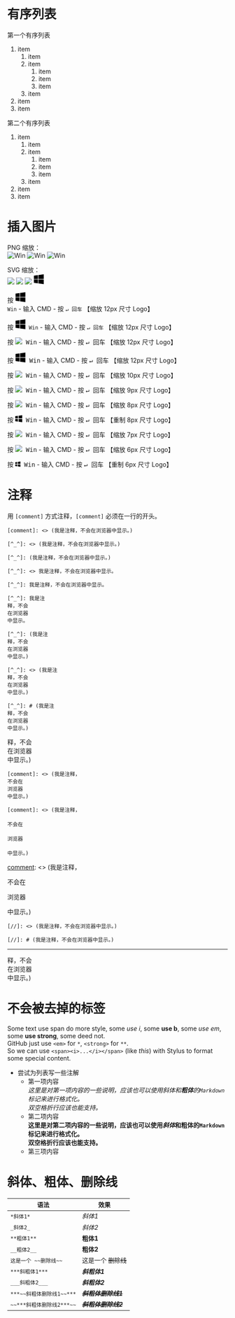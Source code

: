 # 有序列表

第一个有序列表

1. item
    1. item
    2. item
        1. item
        2. item
        3. item
    3. item
2. item
3. item

第二个有序列表

1. item
    1. item
    2. item
        1. item
        2. item
        3. item
    3. item
2. item
3. item

# 插入图片

<!--
![Windows_Logo_SVG](https://upload.wikimedia.org/wikipedia/commons/2/2b/Windows_logo_2012-Black.svg?sanitize=true)
-->
PNG 缩放：  
![Win][Windows_Logo_20px_png] ![Win][Windows_Logo_16px_png] ![Win][Windows_Logo_12px_png]

SVG 缩放：  
<img src="https://upload.wikimedia.org/wikipedia/commons/2/2b/Windows_logo_2012-Black.svg?sanitize=true" width="20px" /> 
<img src="https://upload.wikimedia.org/wikipedia/commons/2/2b/Windows_logo_2012-Black.svg?sanitize=true" width="16px" /> 
<img src="https://upload.wikimedia.org/wikipedia/commons/2/2b/Windows_logo_2012-Black.svg?sanitize=true" width="12px" /> 
<img src="https://raw.githubusercontent.com/shen-huang/img/master/Logo/Windows_logo_2012-Black_12px.svg?sanitize=true" />

[Windows_Logo_20px_png]: https://upload.wikimedia.org/wikipedia/commons/thumb/2/2b/Windows_logo_2012-Black.svg/20px-Windows_logo_2012-Black.svg.png
[Windows_Logo_16px_png]: https://upload.wikimedia.org/wikipedia/commons/thumb/2/2b/Windows_logo_2012-Black.svg/16px-Windows_logo_2012-Black.svg.png
[Windows_Logo_12px_png]: https://upload.wikimedia.org/wikipedia/commons/thumb/2/2b/Windows_logo_2012-Black.svg/12px-Windows_logo_2012-Black.svg.png

[Windows_Logo_12px]: https://raw.githubusercontent.com/shen-huang/img/master/Logo/Windows_logo_2012-Black_12px.svg?sanitize=true
[Windows_Logo_8px]: https://raw.githubusercontent.com/shen-huang/img/master/Logo/Windows_logo_2012-Black_8px.svg?sanitize=true
[Windows_Logo_6px]: https://raw.githubusercontent.com/shen-huang/img/master/Logo/Windows_logo_2012-Black_6px.svg?sanitize=true

按 <code><img src="https://raw.githubusercontent.com/shen-huang/img/master/Logo/Windows_logo_2012-Black_12px.svg?sanitize=true" /> Win</code> - 输入 CMD - 按 `↵ 回车` 【缩放 12px 尺寸 Logo】

按 <code>![Win][Windows_Logo_12px] Win</code> - 输入 CMD - 按 `↵ 回车` 【缩放 12px 尺寸 Logo】

按 <kbd><img src="https://upload.wikimedia.org/wikipedia/commons/2/2b/Windows_logo_2012-Black.svg?sanitize=true" width="12px" /> Win</kbd> - 输入 CMD - 按 <kbd>↵ 回车</kbd> 【缩放 12px 尺寸 Logo】

按 <kbd>![Win][Windows_Logo_12px] Win</kbd> - 输入 CMD - 按 <kbd>↵ 回车</kbd> 【缩放 12px 尺寸 Logo】

按 <kbd><img src="https://upload.wikimedia.org/wikipedia/commons/2/2b/Windows_logo_2012-Black.svg?sanitize=true" width="10px" /> Win</kbd> - 输入 CMD - 按 <kbd>↵ 回车</kbd> 【缩放 10px 尺寸 Logo】

按 <kbd><img src="https://upload.wikimedia.org/wikipedia/commons/2/2b/Windows_logo_2012-Black.svg?sanitize=true" width="9px" /> Win</kbd> - 输入 CMD - 按 <kbd>↵ 回车</kbd> 【缩放 9px 尺寸 Logo】

按 <kbd><img src="https://upload.wikimedia.org/wikipedia/commons/2/2b/Windows_logo_2012-Black.svg?sanitize=true" width="8px" /> Win</kbd> - 输入 CMD - 按 <kbd>↵ 回车</kbd> 【缩放 8px 尺寸 Logo】

按 <kbd>![Win][Windows_Logo_8px] Win</kbd> - 输入 CMD - 按 <kbd>↵ 回车</kbd> 【重制 8px 尺寸 Logo】

按 <kbd><img src="https://upload.wikimedia.org/wikipedia/commons/2/2b/Windows_logo_2012-Black.svg?sanitize=true" width="7px" /> Win</kbd> - 输入 CMD - 按 <kbd>↵ 回车</kbd> 【缩放 7px 尺寸 Logo】

按 <kbd><img src="https://upload.wikimedia.org/wikipedia/commons/2/2b/Windows_logo_2012-Black.svg?sanitize=true" width="6px" /> Win</kbd> - 输入 CMD - 按 <kbd>↵ 回车</kbd> 【缩放 6px 尺寸 Logo】

按 <kbd>![Win][Windows_Logo_6px] Win</kbd> - 输入 CMD - 按 <kbd>↵ 回车</kbd> 【重制 6px 尺寸 Logo】

# 注释

用 `[comment]` 方式注释，`[comment]` 必须在一行的开头。

```
[comment]: <> (我是注释，不会在浏览器中显示。)
```

[comment]: <> (我是注释，不会在浏览器中显示。)

```
[^_^]: <> (我是注释，不会在浏览器中显示。)
```

[^_^]: <> (我是注释，不会在浏览器中显示。)

```
[^_^]: (我是注释，不会在浏览器中显示。)
```

[^_^]: (我是注释，不会在浏览器中显示。)

```
[^_^]: <> 我是注释，不会在浏览器中显示。  
```

[^_^]: <> 我是注释，不会在浏览器中显示。  

```
[^_^]: 我是注释，不会在浏览器中显示。  
```

[^_^]: 我是注释，不会在浏览器中显示。  

```
[^_^]: 我是注  
释，不会  
在浏览器  
中显示。  
```

[^_^]: 我是注  
释，不会  
在浏览器  
中显示。  

```
[^_^]: (我是注  
释，不会  
在浏览器  
中显示。)  
```

[^_^]: (我是注  
释，不会  
在浏览器  
中显示。)  

```
[^_^]: <> (我是注  
释，不会  
在浏览器  
中显示。)  
```

[^_^]: <> (我是注  
释，不会  
在浏览器  
中显示。)  

```
[^_^]: # (我是注  
释，不会  
在浏览器  
中显示。)  
```

[^_^]: # (我是注  
释，不会  
在浏览器  
中显示。)  

```
[comment]: <> (我是注释，  
不会在  
浏览器  
中显示。)
```

[comment]: <> (我是注释，  
不会在  
浏览器  
中显示。)

```
[comment]: <> (我是注释，  

不会在  

浏览器  

中显示。)
```

[comment]: <> (我是注释，  

不会在  

浏览器  

中显示。)

```
[//]: <> (我是注释，不会在浏览器中显示。)
```

[//]: <> (我是注释，不会在浏览器中显示。)

```
[//]: # (我是注释，不会在浏览器中显示。)
```

[//]: # (我是注释，不会在浏览器中显示。)

---

[comment]: <> (我是注释，不会在浏览器中显示。)
[^_^]: <> (我是注释，不会在浏览器中显示。)

[^_^]: (我是注释，不会在浏览器中显示。)

[^_^]: <> 我是注释，不会在浏览器中显示。  

[^_^]: 我是注释，不会在浏览器中显示。  

[^_^]: 我是注  
释，不会  
在浏览器  
中显示。  

[^_^]: (我是注  
释，不会  
在浏览器  
中显示。)  

[^_^]: <> (我是注  
释，不会  
在浏览器  
中显示。)  

[^_^]: # (我是注  
释，不会  
在浏览器  
中显示。)  

[comment]: <> (我是注释，  
不会在  
浏览器  
中显示。)
[//]: <> (我是注释，不会在浏览器中显示。)
[//]: # (我是注释，不会在浏览器中显示。)

# 不会被去掉的标签

Some text <span class="remark">use span do more style</span>, some <i>use i</i>, some <b>use b</b>, some <em>use em</em>, some <strong>use strong</strong>, some deed not.  
GitHub just use `<em>` for `*`, `<strong>` for `**`.  
So we can use `<span><i>...</i></span>` (like <span><i>this</i></span>) with Stylus to format some special content.
- 尝试为列表写一些注解
    - 第一项内容  
      <span><i>这里是对第一项内容的一些说明，应该也可以使用*斜体*和**粗体**的`Markdown`标记来进行格式化。  
      双空格折行应该也能支持。
      </i></span>
    - 第二项内容  
      <span><b>这里是对第二项内容的一些说明，应该也可以使用*斜体*和**粗体**的`Markdown`标记来进行格式化。  
      双空格折行应该也能支持。
      </b></span>
    - 第三项内容  

# 斜体、粗体、删除线

|语法|效果|
|----|-----|
|`*斜体1*`|*斜体1*|
|`_斜体2_`| _斜体2_|
|`**粗体1**`|**粗体1**|
|`__粗体2__`|__粗体2__|
|`这是一个 ~~删除线~~`|这是一个 ~~删除线~~|
|`***斜粗体1***`|***斜粗体1***|
|`___斜粗体2___`|___斜粗体2___|
|`***~~斜粗体删除线1~~***`|***~~斜粗体删除线1~~***|
|`~~***斜粗体删除线2***~~`|~~***斜粗体删除线2***~~|
